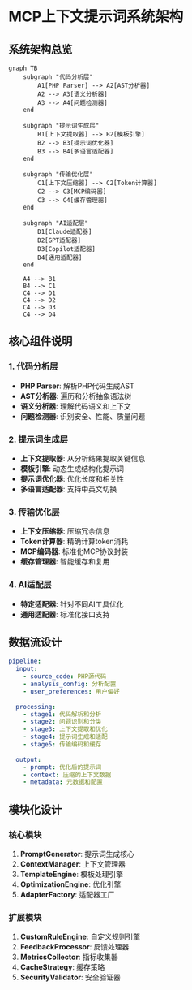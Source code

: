 # MCP上下文提示词系统架构

## 系统架构总览

```mermaid
graph TB
    subgraph "代码分析层"
        A1[PHP Parser] --> A2[AST分析器]
        A2 --> A3[语义分析器]
        A3 --> A4[问题检测器]
    end
    
    subgraph "提示词生成层"
        B1[上下文提取器] --> B2[模板引擎]
        B2 --> B3[提示词优化器]
        B3 --> B4[多语言适配器]
    end
    
    subgraph "传输优化层"
        C1[上下文压缩器] --> C2[Token计算器]
        C2 --> C3[MCP编码器]
        C3 --> C4[缓存管理器]
    end
    
    subgraph "AI适配层"
        D1[Claude适配器]
        D2[GPT适配器]
        D3[Copilot适配器]
        D4[通用适配器]
    end
    
    A4 --> B1
    B4 --> C1
    C4 --> D1
    C4 --> D2
    C4 --> D3
    C4 --> D4
```

## 核心组件说明

### 1. 代码分析层
- **PHP Parser**: 解析PHP代码生成AST
- **AST分析器**: 遍历和分析抽象语法树
- **语义分析器**: 理解代码语义和上下文
- **问题检测器**: 识别安全、性能、质量问题

### 2. 提示词生成层
- **上下文提取器**: 从分析结果提取关键信息
- **模板引擎**: 动态生成结构化提示词
- **提示词优化器**: 优化长度和相关性
- **多语言适配器**: 支持中英文切换

### 3. 传输优化层
- **上下文压缩器**: 压缩冗余信息
- **Token计算器**: 精确计算token消耗
- **MCP编码器**: 标准化MCP协议封装
- **缓存管理器**: 智能缓存和复用

### 4. AI适配层
- **特定适配器**: 针对不同AI工具优化
- **通用适配器**: 标准化接口支持

## 数据流设计

```yaml
pipeline:
  input:
    - source_code: PHP源代码
    - analysis_config: 分析配置
    - user_preferences: 用户偏好
    
  processing:
    - stage1: 代码解析和分析
    - stage2: 问题识别和分类
    - stage3: 上下文提取和优化
    - stage4: 提示词生成和适配
    - stage5: 传输编码和缓存
    
  output:
    - prompt: 优化后的提示词
    - context: 压缩的上下文数据
    - metadata: 元数据和配置
```

## 模块化设计

### 核心模块
1. **PromptGenerator**: 提示词生成核心
2. **ContextManager**: 上下文管理器
3. **TemplateEngine**: 模板处理引擎
4. **OptimizationEngine**: 优化引擎
5. **AdapterFactory**: 适配器工厂

### 扩展模块
1. **CustomRuleEngine**: 自定义规则引擎
2. **FeedbackProcessor**: 反馈处理器
3. **MetricsCollector**: 指标收集器
4. **CacheStrategy**: 缓存策略
5. **SecurityValidator**: 安全验证器